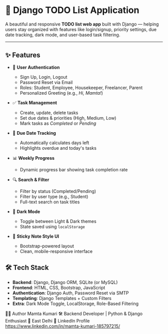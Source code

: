 # 📝 Django TODO List Application

A beautiful and responsive **TODO list web app** built with Django — helping users stay organized with features like login/signup, priority settings, due date tracking, dark mode, and user-based task filtering.

---

## ✨ Features

- 🔐 **User Authentication**
  - Sign Up, Login, Logout
  - Password Reset via Email
  - Roles: Student, Employee, Housekeeper, Freelancer, Parent
  - Personalized Greeting (e.g., _Hi, Mamta!_)

- ✅ **Task Management**
  - Create, update, delete tasks
  - Set due dates & priorities (High, Medium, Low)
  - Mark tasks as _Completed_ or _Pending_

- 📅 **Due Date Tracking**
  - Automatically calculates days left
  - Highlights overdue and today's tasks

- 📊 **Weekly Progress**
  - Dynamic progress bar showing task completion rate

- 🔍 **Search & Filter**
  - Filter by status (Completed/Pending)
  - Filter by user type (e.g., Student)
  - Full-text search on task titles

- 🌙 **Dark Mode**
  - Toggle between Light & Dark themes
  - State saved using `localStorage`

- 🎨 **Sticky Note Style UI**
  - Bootstrap-powered layout
  - Clean, mobile-responsive interface


## 🛠️ Tech Stack

- **Backend**: Django, Django ORM, SQLite (or MySQL)
- **Frontend**: HTML, CSS, Bootstrap, JavaScript
- **Authentication**: Django Auth, Password Reset via SMTP
- **Templating**: Django Templates + Custom Filters
- **Extra**: Dark Mode Toggle, LocalStorage, Role-Based Filtering

👩‍💻 Author
Mamta Kumari
🛠 Backend Developer | Python & Django Enthusiast
📍 East Delhi
🔗 LinkedIn Profile
https://www.linkedin.com/in/mamta-kumari-185797215/


